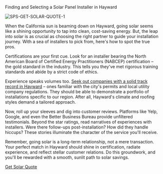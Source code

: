 Finding and Selecting a Solar Panel Installer in Hayward

![SPS-GET-SOLAR-QUOTE-1](https://github.com/solarpowersys/Solarpowersystems/assets/156688535/35058498-308d-4f48-b345-81ad04e26044)


When the California sun is beaming down on Hayward, going solar seems like a shining opportunity to tap into clean, cost-saving energy. But, the leap into solar is as crucial as choosing the right partner to guide your installation journey. With a sea of installers to pick from, here's how to spot the true pros.


Certifications are your first cue. Look for an installer bearing the North American Board of Certified Energy Practitioners (NABCEP) certification – the gold standard in the industry. This tells you they've met rigorous training standards and abide by a strict code of ethics.

Experience speaks volumes too. [Seek out companies with a solid track record in Hayward](https://solarpowersystems.org/city/ca-hayward/) – ones familiar with the city's permits and local utility company regulations. They should be able to demonstrate a portfolio of installations specific to our region. After all, Hayward's climate and roofing styles demand a tailored approach.

Now, roll up your sleeves and dig into customer reviews. Platforms like Yelp, Google, and even the Better Business Bureau provide unfiltered testimonials. Beyond the star ratings, read narratives of experiences with installers. Were there follow-ups post-installation? How did they handle hiccups? These stories illuminate the character of the service you'll receive.

Remember, going solar is a long-term relationship, not a mere transaction. Your perfect match in Hayward should shine in certification, radiate experience, and reflect stellar customer relations. Do this groundwork, and you'll be rewarded with a smooth, sunlit path to solar savings.

[Get Solar Quote](https://solarpowersystems.org/get-solar-quote/)
